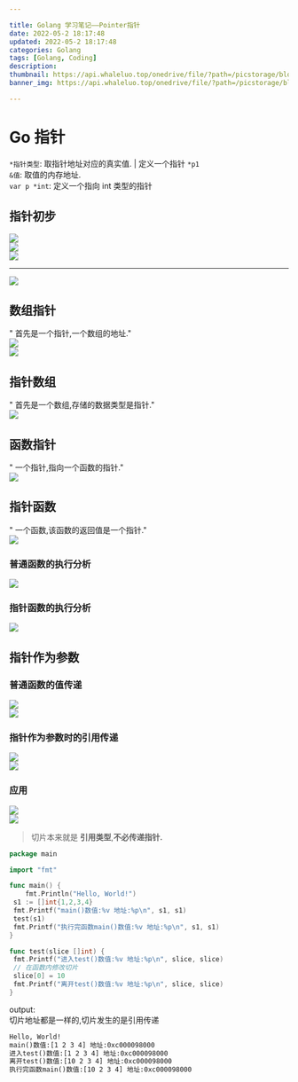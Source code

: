 ```yaml
---

title: Golang 学习笔记——Pointer指针
date: 2022-05-2 18:17:48
updated: 2022-05-2 18:17:48
categories: Golang
tags: [Golang, Coding]
description:
thumbnail: https://api.whaleluo.top/onedrive/file/?path=/picstorage/blog/Golang/icon_img.png
banner_img: https://api.whaleluo.top/onedrive/file/?path=/picstorage/blog/Golang/icon_img.png

---
```


# Go 指针

`*指针类型`: 取指针地址对应的真实值. | 定义一个指针 `*p1`  
`&值`: 取值的内存地址.  
`var p *int`: 定义一个指向 int 类型的指针

## 指针初步

![](https://api.whaleluo.top/onedrive/file/?path=/picstorage/blog/Golang/pointer-1.png)  
![](https://api.whaleluo.top/onedrive/file/?path=/picstorage/blog/Golang/pointer-2.png)  
![](https://api.whaleluo.top/onedrive/file/?path=/picstorage/blog/Golang/pointer-3.png)

---

![](https://api.whaleluo.top/onedrive/file/?path=/picstorage/blog/Golang/pointer-7.png)

## 数组指针

" 首先是一个指针,一个数组的地址."  
![](https://api.whaleluo.top/onedrive/file/?path=/picstorage/blog/Golang/pointer-4.png)  
![](https://api.whaleluo.top/onedrive/file/?path=/picstorage/blog/Golang/pointer-5.png)

## 指针数组

" 首先是一个数组,存储的数据类型是指针."  
![](https://api.whaleluo.top/onedrive/file/?path=/picstorage/blog/Golang/pointer-6.png)

## 函数指针

" 一个指针,指向一个函数的指针."  
![](https://api.whaleluo.top/onedrive/file/?path=/picstorage/blog/Golang/pointer-8.png)

## 指针函数

" 一个函数,该函数的返回值是一个指针."  
![](https://api.whaleluo.top/onedrive/file/?path=/picstorage/blog/Golang/pointer-9.png)

### 普通函数的执行分析

![](https://api.whaleluo.top/onedrive/file/?path=/picstorage/blog/Golang/pointer-10.png)

### 指针函数的执行分析

![](https://api.whaleluo.top/onedrive/file/?path=/picstorage/blog/Golang/pointer-11.png)

## 指针作为参数

### 普通函数的值传递

![](https://api.whaleluo.top/onedrive/file/?path=/picstorage/blog/Golang/pointer-12.png)  
![](https://api.whaleluo.top/onedrive/file/?path=/picstorage/blog/Golang/pointer-13.png)

### 指针作为参数时的引用传递

![](https://api.whaleluo.top/onedrive/file/?path=/picstorage/blog/Golang/pointer-14.png)  
![](https://api.whaleluo.top/onedrive/file/?path=/picstorage/blog/Golang/pointer-15.png)

### 应用

![](https://api.whaleluo.top/onedrive/file/?path=/picstorage/blog/Golang/pointer-16.png)  
![](https://api.whaleluo.top/onedrive/file/?path=/picstorage/blog/Golang/pointer-17.png)

> 切片本来就是 **引用类型**,**不必传递指针.**

```go
package main

import "fmt"

func main() {
    fmt.Println("Hello, World!")
 s1 := []int{1,2,3,4}
 fmt.Printf("main()数值:%v 地址:%p\n", s1, s1)
 test(s1)
 fmt.Printf("执行完函数main()数值:%v 地址:%p\n", s1, s1)
}

func test(slice []int) {
 fmt.Printf("进入test()数值:%v 地址:%p\n", slice, slice)
 // 在函数内修改切片
 slice[0] = 10
 fmt.Printf("离开test()数值:%v 地址:%p\n", slice, slice)
}
```

output:  
切片地址都是一样的,切片发生的是引用传递

```txt
Hello, World!
main()数值:[1 2 3 4] 地址:0xc000098000
进入test()数值:[1 2 3 4] 地址:0xc000098000
离开test()数值:[10 2 3 4] 地址:0xc000098000
执行完函数main()数值:[10 2 3 4] 地址:0xc000098000
```
